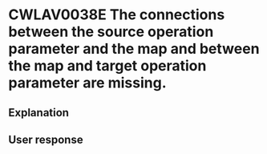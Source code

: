 # CWLAV0038E The connections between the source operation parameter and the map and between the map and target operation parameter are missing.

## Explanation

## User response